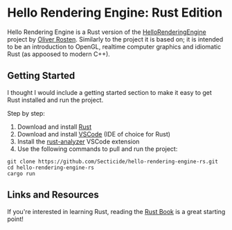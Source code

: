 # Hello Rendering Engine: Rust Edition

Hello Rendering Engine is a Rust version of the [HelloRenderingEngine](https://github.com/ojrosten/HelloRenderingEngine) project by [Oliver Rosten](https://github.com/ojrosten). Similarly to the project it is based on; it is intended to be an introduction to OpenGL, realtime computer graphics and idiomatic Rust (as appoosed to modern C++).

## Getting Started

I thought I would include a getting started section to make it easy to get Rust installed and run the project.

Step by step:
1. Download and install [Rust](https://www.rust-lang.org/)
2. Download and install [VSCode](https://code.visualstudio.com/) (IDE of choice for Rust)
3. Install the [rust-analyzer](https://marketplace.visualstudio.com/items?itemName=rust-lang.rust-analyzer) VSCode extension
4. Use the following commands to pull and run the project:
```
git clone https://github.com/Secticide/hello-rendering-engine-rs.git
cd hello-rendering-engine-rs
cargo run
```

## Links and Resources

If you're interested in learning Rust, reading the [Rust Book](https://doc.rust-lang.org/book/) is a great starting point!